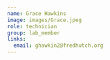 ```yaml
---
name: Grace Hawkins
image: images/Grace.jpeg
role: technician
group: lab_member
links:
  email: ghawkin2@fredhutch.org
---
```


